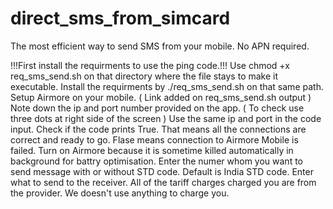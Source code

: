 # direct_sms_from_simcard
The most efficient way to send SMS from your mobile. No APN required.


!!!First install the requirments to use the ping code.!!! 
Use chmod +x req_sms_send.sh on that directory where the file stays to make it executable. 
Install the requirments by ./req_sms_send.sh on that same path.
Setup Airmore on your mobile. ( Link added on req_sms_send.sh output )
Note down the ip and port number provided on the app. ( To check use three dots at right side of the screen )
Use the same ip and port in the code input.
Check if the code prints True. That means all the connections are correct and ready to go. Flase means connection to Airmore Mobile is failed. Turn on Airmore because it is sometime killed automatically in background for battry optimisation.
Enter the numer whom you want to send message with or without STD code. Default is India STD code.
Enter what to send to the receiver.
All of the tariff charges charged you are from the provider. We doesn't use anything to charge you.


